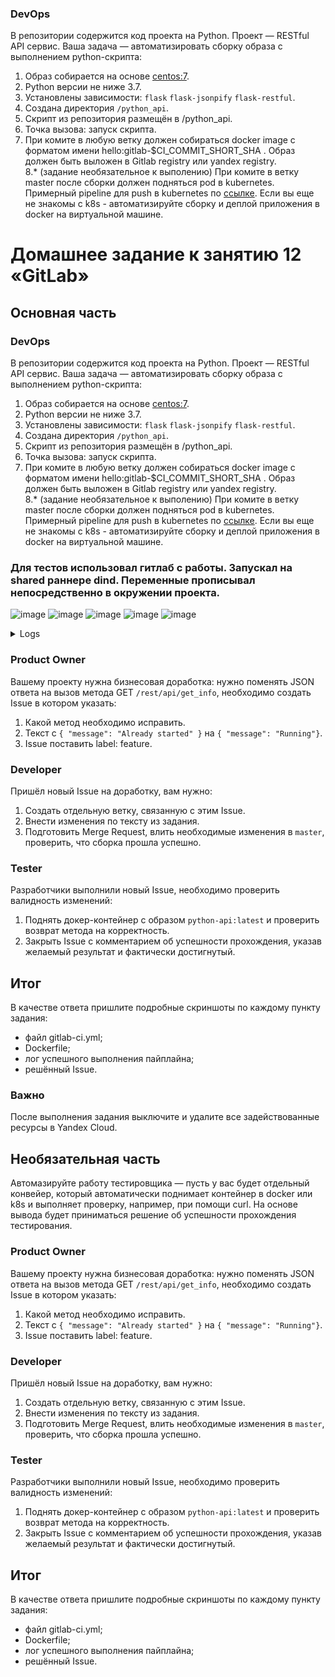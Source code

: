 ### DevOps

В репозитории содержится код проекта на Python. Проект — RESTful API сервис. Ваша задача — автоматизировать сборку образа с выполнением python-скрипта:

1. Образ собирается на основе [centos:7](https://hub.docker.com/_/centos?tab=tags&page=1&ordering=last_updated).
2. Python версии не ниже 3.7.
3. Установлены зависимости: `flask` `flask-jsonpify` `flask-restful`.
4. Создана директория `/python_api`.
5. Скрипт из репозитория размещён в /python_api.
6. Точка вызова: запуск скрипта.
7. При комите в любую ветку должен собираться docker image с форматом имени hello:gitlab-$CI_COMMIT_SHORT_SHA . Образ должен быть выложен в Gitlab registry или yandex registry.   
8.* (задание необязательное к выполению) При комите в ветку master после сборки должен подняться pod в kubernetes. Примерный pipeline для push в kubernetes по [ссылке](https://github.com/awertoss/devops-netology/blob/main/09-ci-06-gitlab/gitlab-ci.yml).
Если вы еще не знакомы с k8s - автоматизируйте сборку и деплой приложения в docker на виртуальной машине.

# Домашнее задание к занятию 12 «GitLab»

## Основная часть

### DevOps

В репозитории содержится код проекта на Python. Проект — RESTful API сервис. Ваша задача — автоматизировать сборку образа с выполнением python-скрипта:

1. Образ собирается на основе [centos:7](https://hub.docker.com/_/centos?tab=tags&page=1&ordering=last_updated).
2. Python версии не ниже 3.7.
3. Установлены зависимости: `flask` `flask-jsonpify` `flask-restful`.
4. Создана директория `/python_api`.
5. Скрипт из репозитория размещён в /python_api.
6. Точка вызова: запуск скрипта.
7. При комите в любую ветку должен собираться docker image с форматом имени hello:gitlab-$CI_COMMIT_SHORT_SHA . Образ должен быть выложен в Gitlab registry или yandex registry.   
8.* (задание необязательное к выполению) При комите в ветку master после сборки должен подняться pod в kubernetes. Примерный pipeline для push в kubernetes по [ссылке](https://github.com/awertoss/devops-netology/blob/main/09-ci-06-gitlab/gitlab-ci.yml).
Если вы еще не знакомы с k8s - автоматизируйте сборку и деплой приложения в docker на виртуальной машине.

### Для тестов использовал гитлаб с работы. Запускал на shared раннере dind. Переменные прописывал непосредственно в окружении проекта.

![image](https://github.com/SemenAmbarnov/mnt-homeworks/assets/92155007/e11e2c93-8832-40cd-a473-9cee09bcac90)
![image](https://github.com/SemenAmbarnov/ansible-homework/assets/92155007/df9169c2-5ba7-46da-9c2f-83a6c73f28c3)
![image](https://github.com/SemenAmbarnov/ansible-homework/assets/92155007/f29227fc-a8ad-41a8-9420-298bae0dc0c6)
![image](https://github.com/SemenAmbarnov/ansible-homework/assets/92155007/199f20be-770f-4a3d-b50f-b5d2ba70f7f2)
![image](https://github.com/SemenAmbarnov/ansible-homework/assets/92155007/19638ad8-037c-42c7-a4eb-8ec9a3f3452a)

<details><summary>Logs</summary>
  
```
Running with gitlab-runner 15.3.0 (bbcb5aba)
  on sargitlabrunner-docker-in-docker _atKN1Sx
Preparing the "docker" executor
00:36
Using Docker executor with image docker:20.10.5 ...
Starting service docker:20.10.5-dind ...
Pulling docker image docker:20.10.5-dind ...
Using docker image sha256:0a9822c8848df3eb0a1562e553fdd54215939ef0a528434ee026c64ff645148c for docker:20.10.5-dind with digest docker@sha256:e4ecd4e9ad5140d584669451b05e406d8cf7603e51972b862178ad93c38b2b08 ...
WARNING: Service docker:20.10.5-dind is already created. Ignoring.
Waiting for services to be up and running (timeout 30 seconds)...
*** WARNING: Service runner-atkn1sx-project-57-concurrent-0-2e9708612acb8e16-docker-0 probably didn't start properly.
Health check error:
service "runner-atkn1sx-project-57-concurrent-0-2e9708612acb8e16-docker-0-wait-for-service" timeout
Health check container logs:
Service container logs:
2023-09-28T08:23:27.213511249Z Generating RSA private key, 4096 bit long modulus (2 primes)
2023-09-28T08:23:27.618232886Z .......................................++++
2023-09-28T08:23:28.079508134Z .............................................++++
2023-09-28T08:23:28.080439410Z e is 65537 (0x010001)
2023-09-28T08:23:28.111046219Z Generating RSA private key, 4096 bit long modulus (2 primes)
2023-09-28T08:23:28.154243796Z ..++++
2023-09-28T08:23:28.570033297Z ........................................++++
2023-09-28T08:23:28.570959773Z e is 65537 (0x010001)
2023-09-28T08:23:28.625004973Z Signature ok
2023-09-28T08:23:28.625054820Z subject=CN = docker:dind server
2023-09-28T08:23:28.625237562Z Getting CA Private Key
2023-09-28T08:23:28.652643864Z /certs/server/cert.pem: OK
2023-09-28T08:23:28.657244500Z Generating RSA private key, 4096 bit long modulus (2 primes)
2023-09-28T08:23:30.076449282Z ...............................................................................................................................................++++
2023-09-28T08:23:30.187394695Z .........++++
2023-09-28T08:23:30.188356339Z e is 65537 (0x010001)
2023-09-28T08:23:30.244830585Z Signature ok
2023-09-28T08:23:30.244890177Z subject=CN = docker:dind client
2023-09-28T08:23:30.245130838Z Getting CA Private Key
2023-09-28T08:23:30.275031171Z /certs/client/cert.pem: OK
2023-09-28T08:23:30.328024268Z time="2023-09-28T08:23:30.327682349Z" level=info msg="Starting up"
2023-09-28T08:23:30.330725352Z time="2023-09-28T08:23:30.330565290Z" level=warning msg="could not change group /var/run/docker.sock to docker: group docker not found"
2023-09-28T08:23:30.330784557Z failed to load listeners: can't create unix socket /var/run/docker.sock: device or resource busy
*********
Pulling docker image docker:20.10.5 ...
Using docker image sha256:1588477122de4fdfe9fcb9ddeeee6ac6b93e9e05a65c68a6e22add0a98b8e0fe for docker:20.10.5 with digest docker@sha256:7ed427295687586039ff3433bb9b4419c5cf1e6294025dadf7641126665a78f5 ...
Preparing environment
00:00
Running on runner-atkn1sx-project-57-concurrent-0 via gitlab...
Getting source from Git repository
00:01
Fetching changes with git depth set to 20...
Reinitialized existing Git repository in /builds/semen/netology/.git/
Checking out 48a8c531 as main...
Skipping Git submodules setup
Executing "step_script" stage of the job script
00:02
Using docker image sha256:1588477122de4fdfe9fcb9ddeeee6ac6b93e9e05a65c68a6e22add0a98b8e0fe for docker:20.10.5 with digest docker@sha256:7ed427295687586039ff3433bb9b4419c5cf1e6294025dadf7641126665a78f5 ...
$ docker build -t $CI_REGISTRY/semen/netology/hello:gitlab-$CI_COMMIT_SHORT_SHA .
#1 [internal] load build definition from Dockerfile
#1 sha256:721ea849ffb6e7e4b7153fbac7f2da94da82e1c601912a5e44198456f37e2686
#1 transferring dockerfile: 257B done
#1 DONE 0.0s
#2 [internal] load .dockerignore
#2 sha256:8f5fa1bef66e93700f967f960778bbb29abf8999625214705888c3506122d94b
#2 transferring context: 2B done
#2 DONE 0.0s
#3 [internal] load metadata for docker.io/library/centos:7
#3 sha256:30875b35a89c8e8a29cd7cf120689bb68cdab8d769419707e07138dfe977d237
#3 DONE 1.0s
#10 [1/6] FROM docker.io/library/centos:7@sha256:be65f488b7764ad3638f236b7b515b3678369a5124c47b8d32916d6487418ea4
#10 sha256:8aee2df8eae94a334b616b2360efaff20c8e0722b9e9251907e0264f86e84fe1
#10 DONE 0.0s
#8 [internal] load build context
#8 sha256:d120c5ae3579570cf114bb17db80c4e6da2694fd2364b344308af8b9e93789b6
#8 transferring context: 553B done
#8 DONE 0.0s
#9 [2/6] RUN yum install python3 python3-pip -y
#9 sha256:f1144206e2c393ce7dae78da202bcabe051960e4ee53a33abc414e5f30a9c4cd
#9 CACHED
#5 [5/6] COPY /python_api/app.py /python_api/app.py
#5 sha256:d110fc18879109aed0fdc201550fcba2373a2294dd679e77f6aa714db595ab1e
#5 CACHED
#7 [3/6] COPY requirements.txt requirements.txt
#7 sha256:fd9954c420d56d551704286a20de254e85d782d040fde85c387aef659a0819d0
#7 CACHED
#6 [4/6] RUN pip3 install -r requirements.txt
#6 sha256:e8b663d48272a0a5d0c3cbe8164b7d3d75103e13f8ee18b174c3f82c7e0eedae
#6 CACHED
#4 [6/6] WORKDIR python_api
#4 sha256:5f4bf854d3c0f0ebc5be7df08c4d1f0d7b6e486155c96b5e3e4e1f1733081736
#4 CACHED
#11 exporting to image
#11 sha256:2308eda2f9fb6160716837eb6d09ead81ad67cebaed978b719c2eb2dd81387be
#11 exporting layers done
#11 writing image sha256:cda62445480ffc84a1e9d19e8dfa54e583de5b7b9041c07e68e2d0cbd5683de6 done
#11 naming to 192.168.103.44:5005/semen/netology/hello:gitlab-48a8c531 done
#11 DONE 0.0s
$ docker login -u $CI_REGISTRY_USER -p $CI_REGISTRY_PASSWORD $CI_REGISTRY
WARNING! Using --password via the CLI is insecure. Use --password-stdin.
WARNING! Your password will be stored unencrypted in /root/.docker/config.json.
Configure a credential helper to remove this warning. See
https://docs.docker.com/engine/reference/commandline/login/#credentials-store
Login Succeeded
$ docker push $CI_REGISTRY/semen/netology/hello:gitlab-$CI_COMMIT_SHORT_SHA
The push refers to repository [192.168.103.44:5005/semen/netology/hello]
5f70bf18a086: Preparing
3c6df952ff76: Preparing
ada6682943e3: Preparing
2f453ee60677: Preparing
f2a815b0a7b6: Preparing
174f56854903: Preparing
174f56854903: Waiting
3c6df952ff76: Layer already exists
ada6682943e3: Layer already exists
5f70bf18a086: Layer already exists
2f453ee60677: Layer already exists
f2a815b0a7b6: Layer already exists
174f56854903: Layer already exists
gitlab-48a8c531: digest: sha256:77c196776ee23114ae7e9f669351a83e7953b992d114b0e25be4b9daad57b7bb size: 1572
Job succeeded
```
</details>




### Product Owner

Вашему проекту нужна бизнесовая доработка: нужно поменять JSON ответа на вызов метода GET `/rest/api/get_info`, необходимо создать Issue в котором указать:

1. Какой метод необходимо исправить.
2. Текст с `{ "message": "Already started" }` на `{ "message": "Running"}`.
3. Issue поставить label: feature.

### Developer

Пришёл новый Issue на доработку, вам нужно:

1. Создать отдельную ветку, связанную с этим Issue.
2. Внести изменения по тексту из задания.
3. Подготовить Merge Request, влить необходимые изменения в `master`, проверить, что сборка прошла успешно.


### Tester

Разработчики выполнили новый Issue, необходимо проверить валидность изменений:

1. Поднять докер-контейнер с образом `python-api:latest` и проверить возврат метода на корректность.
2. Закрыть Issue с комментарием об успешности прохождения, указав желаемый результат и фактически достигнутый.

## Итог

В качестве ответа пришлите подробные скриншоты по каждому пункту задания:

- файл gitlab-ci.yml;
- Dockerfile; 
- лог успешного выполнения пайплайна;
- решённый Issue.

### Важно 
После выполнения задания выключите и удалите все задействованные ресурсы в Yandex Cloud.

## Необязательная часть

Автомазируйте работу тестировщика — пусть у вас будет отдельный конвейер, который автоматически поднимает контейнер в docker или k8s и выполняет проверку, например, при помощи curl. На основе вывода будет приниматься решение об успешности прохождения тестирования.



### Product Owner

Вашему проекту нужна бизнесовая доработка: нужно поменять JSON ответа на вызов метода GET `/rest/api/get_info`, необходимо создать Issue в котором указать:

1. Какой метод необходимо исправить.
2. Текст с `{ "message": "Already started" }` на `{ "message": "Running"}`.
3. Issue поставить label: feature.

### Developer

Пришёл новый Issue на доработку, вам нужно:

1. Создать отдельную ветку, связанную с этим Issue.
2. Внести изменения по тексту из задания.
3. Подготовить Merge Request, влить необходимые изменения в `master`, проверить, что сборка прошла успешно.


### Tester

Разработчики выполнили новый Issue, необходимо проверить валидность изменений:

1. Поднять докер-контейнер с образом `python-api:latest` и проверить возврат метода на корректность.
2. Закрыть Issue с комментарием об успешности прохождения, указав желаемый результат и фактически достигнутый.

## Итог

В качестве ответа пришлите подробные скриншоты по каждому пункту задания:

- файл gitlab-ci.yml;
- Dockerfile; 
- лог успешного выполнения пайплайна;
- решённый Issue.
